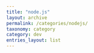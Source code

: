 ```yaml
---
title: "node.js"
layout: archive
permalink: /categories/nodejs/
taxonomy: category
category: dev
entries_layout: list
---
```

